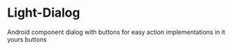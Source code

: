 # Light-Dialog
Android component dialog with buttons for easy action implementations in it yours buttons
